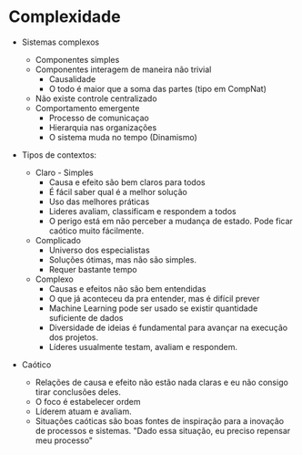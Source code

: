 # Complexidade

- Sistemas complexos
  - Componentes simples
  - Componentes interagem de maneira não trivial
    - Causalidade
    - O todo é maior que a soma das partes (tipo em CompNat)
  - Não existe controle centralizado
  - Comportamento emergente
    - Processo de comunicaçao
    - Hierarquia nas organizações
    - O sistema muda no tempo (Dinamismo)

- Tipos de contextos:
  - Claro - Simples
    - Causa e efeito são bem claros para todos
    - É fácil saber qual é a melhor solução
    - Uso das melhores práticas
    - Lideres avaliam, classificam e respondem a todos
    - O perigo está em não perceber a mudança de estado. Pode ficar caótico muito fácilmente.
  - Complicado
    - Universo dos especialistas
    - Soluções ótimas, mas não são simples.
    - Requer bastante tempo
  - Complexo
    - Causas e efeitos não são bem entendidas
    - O que já aconteceu da pra entender, mas é difícil prever
    -  Machine Learning pode ser usado se existir quantidade suficiente de dados
    -  Diversidade de ideias é fundamental para avançar na execução dos projetos.
    -  Líderes usualmente testam, avaliam e respondem.
 -  Caótico
    -  Relações de causa e efeito não estão nada claras e eu não consigo tirar conclusões deles.
    -  O foco é estabelecer ordem 
    -  Líderem atuam e avaliam.
    -  Situações caóticas são boas fontes de inspiração para a inovação de processos e sistemas. "Dado essa situação, eu preciso repensar meu processo"

